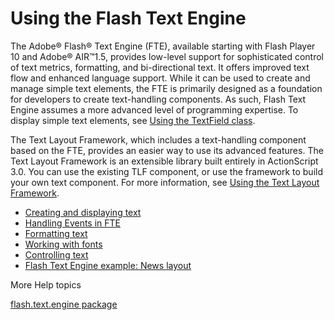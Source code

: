 # Using the Flash Text Engine

<div>

The Adobe® Flash® Text Engine (FTE), available starting with Flash Player 10 and
Adobe® AIR™1.5, provides low-level support for sophisticated control of text
metrics, formatting, and bi-directional text. It offers improved text flow and
enhanced language support. While it can be used to create and manage simple text
elements, the FTE is primarily designed as a foundation for developers to create
text-handling components. As such, Flash Text Engine assumes a more advanced
level of programming expertise. To display simple text elements, see
[Using the TextField class](WSb2ba3b1aad8a27b07258e35912218ac0e60-8000.html).

The Text Layout Framework, which includes a text-handling component based on the
FTE, provides an easier way to use its advanced features. The Text Layout
Framework is an extensible library built entirely in ActionScript 3.0. You can
use the existing TLF component, or use the framework to build your own text
component. For more information, see
[Using the Text Layout Framework](WSb2ba3b1aad8a27b0-1b8898a412218ad3df9-8000.html).

- [Creating and displaying text](WS9dd7ed846a005b294b857bfa122bd808ea6-7fff.html)
- [Handling Events in FTE](WS9dd7ed846a005b294b857bfa122bd808ea6-7ffc.html)
- [Formatting text](WS9dd7ed846a005b294b857bfa122bd808ea6-7ffa.html)
- [Working with fonts](WS9dd7ed846a005b294b857bfa122bd808ea6-7ff3.html)
- [Controlling text](WS9dd7ed846a005b294b857bfa122bd808ea6-7fee.html)
- [Flash Text Engine example: News layout](WS9dd7ed846a005b294b857bfa122bd808ea6-7fe8.html)

</div>

<div>

<div>

More Help topics

</div>

<div>

</div>

[flash.text.engine package](http://help.adobe.com/en_US/FlashPlatform/reference/actionscript/3/flash/text/engine/package-detail.html "http://help.adobe.com/en_US/FlashPlatform/reference/actionscript/3/flash/text/engine/package-detail.html")

<div>

</div>

</div>
